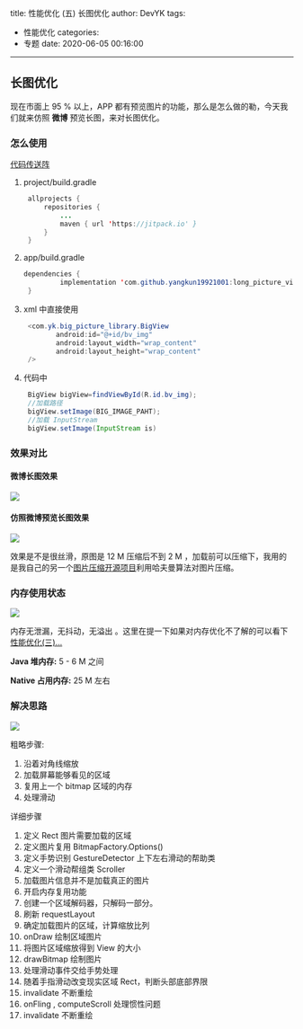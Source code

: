 title: 性能优化 (五)  长图优化
author: DevYK
tags:
  - 性能优化
categories:
  - 专题
date: 2020-06-05 00:16:00
---
## 长图优化

现在市面上 95 % 以上，APP 都有预览图片的功能，那么是怎么做的勒，今天我们就来仿照 **微博** 预览长图，来对长图优化。

<!-- more -->


### 怎么使用

[代码传送阵](<https://github.com/yangkun19921001/long_picture_view>)

1. project/build.gradle

   ```java
   	allprojects {
   		repositories {
   			...
   			maven { url 'https://jitpack.io' }
   		}
   	}
   ```

2. app/build.gradle

   ```java
   dependencies {
   	        implementation 'com.github.yangkun19921001:long_picture_view:1.0.1'
   	}
   ```

3. xml 中直接使用

   ```java
    <com.yk.big_picture_library.BigView
           android:id="@+id/bv_img"
           android:layout_width="wrap_content"
           android:layout_height="wrap_content"
    />
   ```

4. 代码中

   ```java
    BigView bigView=findViewById(R.id.bv_img);
    //加载路径
    bigView.setImage(BIG_IMAGE_PAHT);
    //加载 InputStream
    bigView.setImage(InputStream is)
   ```

### 效果对比

#### 微博长图效果

![](https://cdn.sinaimg.cn.52ecy.cn/large/005BYqpgly1g3dte94uhrg30b20nlnpl.jpg)

#### 仿照微博预览长图效果

![](https://cdn.sinaimg.cn.52ecy.cn/large/005BYqpgly1g3dtiazlgug30b20nlqva.jpg)



效果是不是很丝滑，原图是 12 M 压缩后不到 2 M ，加载前可以压缩下，我用的是我自己的另一个[图片压缩开源项目](<https://github.com/yangkun19921001/LIBJPEG_SAMPLE>)利用哈夫曼算法对图片压缩。

### 内存使用状态

![](https://cdn.sinaimg.cn.52ecy.cn/large/005BYqpgly1g3duatajk3g30vm0fjb2b.jpg)

内存无泄漏，无抖动，无溢出 。这里在提一下如果对内存优化不了解的可以看下[性能优化(三)...](<https://juejin.im/post/5cd82a3ee51d456e781f20ce>)

**Java 堆内存:** 5 - 6 M 之间

**Native 占用内存:** 25 M 左右

### 解决思路

![](https://cdn.sinaimg.cn.52ecy.cn/large/005BYqpgly1g3e0b81l7dg30sp0l3wjl.jpg)

粗略步骤:

1. 沿着对角线缩放 
2. 加载屏幕能够看见的区域
3. 复用上一个 bitmap 区域的内存
4. 处理滑动

详细步骤

1. 定义 Rect 图片需要加载的区域
2. 定义图片复用 BitmapFactory.Options()
3. 定义手势识别 GestureDetector 上下左右滑动的帮助类
4. 定义一个滑动帮组类 Scroller 
5. 加载图片信息并不是加载真正的图片
6. 开启内存复用功能
7. 创建一个区域解码器，只解码一部分。
8. 刷新 requestLayout 
9. 确定加载图片的区域，计算缩放比列
10. onDraw 绘制区域图片
11. 将图片区域缩放得到 View 的大小
12. drawBitmap 绘制图片
13. 处理滑动事件交给手势处理
14. 随着手指滑动改变现实区域 Rect，判断头部底部界限
15. invalidate 不断重绘
16. onFling , computeScroll 处理惯性问题
17. invalidate 不断重绘



























